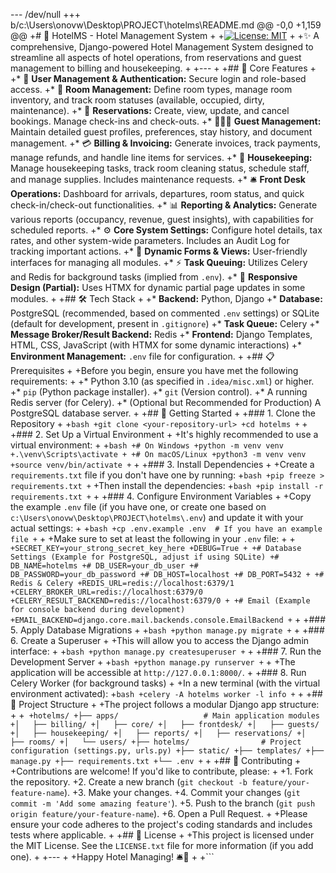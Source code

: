 --- /dev/null
+++ b/c:\Users\onovw\Desktop\PROJECT\hotelms\README.md
@@ -0,0 +1,159 @@
+# 🏨 HotelMS - Hotel Management System
+
+[![License: MIT](https://img.shields.io/badge/License-MIT-blue.svg)](https://opensource.org/licenses/MIT)
+
+✨ A comprehensive, Django-powered Hotel Management System designed to streamline all aspects of hotel operations, from reservations and guest management to billing and housekeeping.
+
+---
+
+## 🌟 Core Features
+
+*   🔑 **User Management & Authentication:** Secure login and role-based access.
+*   🏨 **Room Management:** Define room types, manage room inventory, and track room statuses (available, occupied, dirty, maintenance).
+*   📅 **Reservations:** Create, view, update, and cancel bookings. Manage check-ins and check-outs.
+*   🧑‍🤝‍🧑 **Guest Management:** Maintain detailed guest profiles, preferences, stay history, and document management.
+*   💳 **Billing & Invoicing:** Generate invoices, track payments, manage refunds, and handle line items for services.
+*   🧹 **Housekeeping:** Manage housekeeping tasks, track room cleaning status, schedule staff, and manage supplies. Includes maintenance requests.
+*   🛎️ **Front Desk Operations:** Dashboard for arrivals, departures, room status, and quick check-in/check-out functionalities.
+*   📊 **Reporting & Analytics:** Generate various reports (occupancy, revenue, guest insights), with capabilities for scheduled reports.
+*   ⚙️ **Core System Settings:** Configure hotel details, tax rates, and other system-wide parameters. Includes an Audit Log for tracking important actions.
+*   📝 **Dynamic Forms & Views:** User-friendly interfaces for managing all modules.
+*   ⚡ **Task Queuing:** Utilizes Celery and Redis for background tasks (implied from `.env`).
+*   📱 **Responsive Design (Partial):** Uses HTMX for dynamic partial page updates in some modules.
+
+## 🛠️ Tech Stack
+
+*   **Backend:** Python, Django
+*   **Database:** PostgreSQL (recommended, based on commented `.env` settings) or SQLite (default for development, present in `.gitignore`)
+*   **Task Queue:** Celery
+*   **Message Broker/Result Backend:** Redis
+*   **Frontend:** Django Templates, HTML, CSS, JavaScript (with HTMX for some dynamic interactions)
+*   **Environment Management:** `.env` file for configuration.
+
+## 📋 Prerequisites
+
+Before you begin, ensure you have met the following requirements:
+
+*   Python 3.10 (as specified in `.idea/misc.xml`) or higher.
+*   `pip` (Python package installer).
+*   `git` (Version control).
+*   A running Redis server (for Celery).
+*   (Optional but Recommended for Production) A PostgreSQL database server.
+
+## 🚀 Getting Started
+
+### 1. Clone the Repository
+
+```bash
+git clone <your-repository-url>
+cd hotelms
+```
+
+### 2. Set Up a Virtual Environment
+
+It's highly recommended to use a virtual environment:
+
+```bash
+# On Windows
+python -m venv venv
+.\venv\Scripts\activate
+
+# On macOS/Linux
+python3 -m venv venv
+source venv/bin/activate
+```
+
+### 3. Install Dependencies
+
+Create a `requirements.txt` file if you don't have one by running:
+```bash
+pip freeze > requirements.txt
+```
+Then install the dependencies:
+```bash
+pip install -r requirements.txt
+```
+
+### 4. Configure Environment Variables
+
+Copy the example `.env` file (if you have one, or create one based on `c:\Users\onovw\Desktop\PROJECT\hotelms\.env`) and update it with your actual settings:
+
+```bash
+cp .env.example .env  # If you have an example file
+```
+
+Make sure to set at least the following in your `.env` file:
+
+```
+SECRET_KEY=your_strong_secret_key_here
+DEBUG=True
+
+# Database Settings (Example for PostgreSQL, adjust if using SQLite)
+# DB_NAME=hotelms
+# DB_USER=your_db_user
+# DB_PASSWORD=your_db_password
+# DB_HOST=localhost
+# DB_PORT=5432
+
+# Redis & Celery
+REDIS_URL=redis://localhost:6379/1
+CELERY_BROKER_URL=redis://localhost:6379/0
+CELERY_RESULT_BACKEND=redis://localhost:6379/0
+
+# Email (Example for console backend during development)
+EMAIL_BACKEND=django.core.mail.backends.console.EmailBackend
+```
+
+### 5. Apply Database Migrations
+
+```bash
+python manage.py migrate
+```
+
+### 6. Create a Superuser
+
+This will allow you to access the Django admin interface:
+
+```bash
+python manage.py createsuperuser
+```
+
+### 7. Run the Development Server
+
+```bash
+python manage.py runserver
+```
+
+The application will be accessible at `http://127.0.0.1:8000/`.
+
+### 8. Run Celery Worker (for background tasks)
+
+In a new terminal (with the virtual environment activated):
+```bash
+celery -A hotelms worker -l info
+```
+
+## 📂 Project Structure
+
+The project follows a modular Django app structure:
+
+```
+hotelms/
+├── apps/                   # Main application modules
+│   ├── billing/
+│   ├── core/
+│   ├── frontdesk/
+│   ├── guests/
+│   ├── housekeeping/
+│   ├── reports/
+│   ├── reservations/
+│   ├── rooms/
+│   └── users/
+├── hotelms/                # Project configuration (settings.py, urls.py)
+├── static/
+├── templates/
+├── manage.py
+├── requirements.txt
+└── .env
+```
+
+## 🤝 Contributing
+
+Contributions are welcome! If you'd like to contribute, please:
+
+1.  Fork the repository.
+2.  Create a new branch (`git checkout -b feature/your-feature-name`).
+3.  Make your changes.
+4.  Commit your changes (`git commit -m 'Add some amazing feature'`).
+5.  Push to the branch (`git push origin feature/your-feature-name`).
+6.  Open a Pull Request.
+
+Please ensure your code adheres to the project's coding standards and includes tests where applicable.
+
+## 📜 License
+
+This project is licensed under the MIT License. See the `LICENSE.txt` file for more information (if you add one).
+
+---
+
+Happy Hotel Managing! 🛎️🎉
+
+```

